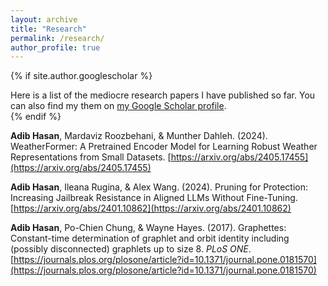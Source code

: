 ```yaml
---
layout: archive
title: "Research"
permalink: /research/
author_profile: true
---
```


{% if site.author.googlescholar %}
  <div class="wordwrap">Here is a list of the mediocre research papers I have published so far. You can also find my them on <a href="{{site.author.googlescholar}}">my Google Scholar profile</a>.</div>
{% endif %}

**Adib Hasan**, Mardaviz Roozbehani, & Munther Dahleh. (2024). WeatherFormer: A Pretrained Encoder Model for Learning Robust Weather Representations from Small Datasets. [https://arxiv.org/abs/2405.17455](https://arxiv.org/abs/2405.17455)

**Adib Hasan**, Ileana Rugina, & Alex Wang. (2024). Pruning for Protection: Increasing Jailbreak Resistance in Aligned LLMs Without Fine-Tuning. [https://arxiv.org/abs/2401.10862](https://arxiv.org/abs/2401.10862)

**Adib Hasan**, Po-Chien Chung, & Wayne Hayes. (2017). Graphettes: Constant-time determination of graphlet and orbit identity including (possibly disconnected) graphlets up to size 8. *PLoS ONE*. [https://journals.plos.org/plosone/article?id=10.1371/journal.pone.0181570](https://journals.plos.org/plosone/article?id=10.1371/journal.pone.0181570)

<!-- {% include base_path %}

{% for post in site.publications reversed %}
  {% include archive-single.html %}
{% endfor %} -->
